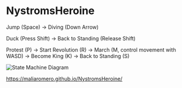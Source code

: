 # NystromsHeroine

 Jump (Space) -> Diving (Down Arrow)

 Duck (Press Shift) -> Back to Standing (Release Shift)

 Protest (P) -> Start Revolution (R) -> March (M, control movement with WASD) -> Become King (K) -> Back to Standing (S)
 
![State Machine Diagram](https://github.com/user-attachments/assets/e61a851a-bdd5-4f53-9108-6f59789a3540)

https://maliaromero.github.io/NystromsHeroine/
